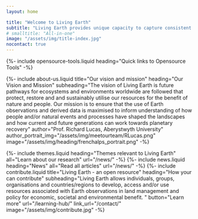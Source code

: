 ```yaml
---
layout: home

title: "Welcome to Living Earth"
subtitle: "Living Earth provides unique capacity to capture consistent and scalable information on the states and dynamics of past and present landscapes that can inform planning for the future. ​"
# smalltitle: "All-in-one"
image: "/assets/img/title-index.jpg"
nocontact: true
---
```


{%-
include opensource-tools.liquid
heading="Quick links to Opensource Tools"
-%}

{%-
include about-us.liquid
title="Our vision and mission"
heading="Our Vision and Mission"
subheading="The vision of Living Earth is future pathways for ecosystems and environments worldwide are followed that protect, restore and and sustainably utilise our resources for the benefit of nature and people.   Our mission is to ensure that the use of Earth observations and derived data is maximised to inform understanding of how people and/or natural events and processes have shaped the landscapes and how current and future generations can work towards planetary recovery"
author="Prof. Richard Lucas, Aberystwyth University"
author_portrait_img="/assets/img/meetourteam/RLucas.png"
image="/assets/img/heading/frenchalps_portrait.png"
-%}

{%-
include themes.liquid
heading="Themes relevant to Living Earth"
all="Learn about our research"
url="/news/"
-%}
{%-
include news.liquid
heading="News"
all="Read all articles"
url="/news/"
-%}
{%-
include contribute.liquid
title="Living Earth - an open resource"
heading="How your can contribute"
subheading="Living Earth allows individuals, groups, organisations and countries/regions to develop, access and/or use resources associated with Earth observations in land management and policy for economic, societal and environmental benefit. "
button="Learn more" url="/learning-hub/"
link_url="/contact/"
image="/assets/img/contribute.jpg"
-%}
